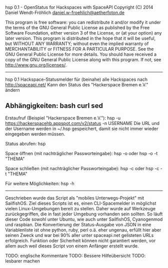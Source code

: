 hsp 0.1 - OpenStatus for Hackspaces with SpaceAPI
 Copyright (C) 2014 Daniel Wendt-Fröhlich
 daniel.w-froehlich@aetherfoton.de
 
 This program is free software: you can redistribute it and/or modify
 it under the terms of the GNU General Public License as published by
 the Free Software Foundation, either version 3 of the License, or
 (at your option) any later version.
 This program is distributed in the hope that it will be useful,
 but WITHOUT ANY WARRANTY; without even the implied warranty of
 MERCHANTABILITY or FITNESS FOR A PARTICULAR PURPOSE.  See the
 GNU General Public License for more details.
 You should have received a copy of the GNU General Public License
 along with this program.  If not, see <http://www.gnu.org/licenses/>.

----------------------------------------------------------------------------------------------------------------
hsp 0.1
Hackspace-Statusmelder für (beinahe) alle Hackspaces nach http://spaceapi.net/
Kann den Status des "Hackerspace Bremen e.V." ändern

Abhängigkeiten: bash curl sed
----------------------------------------------------------------------------------------------------------------

Erstaufruf (Beispiel "Hackerspace Bremen e.V."):
hsp -u https://hackerspacehb.appspot.com/v2/status -n USERNAME
       Die URL und der Username werden in ~/.hsp gespeichert, damit sie nicht immer wieder eingegeben werden müssen.

Status abrufen:
hsp

Space öffnen (mit nachträglicher Passworteingabe):
hsp -o
       oder
hsp -o -t "THEMA"

Space schließen (mit nachträglicher Passworteingabe):
hsp -c
       oder
hsp -c -t "THEMA"

Für weitere Möglichkeiten: hsp -h

----------------------------------------------------------------------------------------------------------------

Geschrieben wurde das Script als "mobiles Unterwegs-Projekt" mit SailfishOS.
Ziel dieses Scripts ist es, einen CLI-Spacemelder in möglichst vielen Linux-Umgebungen bereit zu stellen. 
Daher wurde auf Werkzeuge zurückgegriffen, die in fast jeder Umgebung vorhanden sein sollten.
So läuft dieser Code sowohl unter Ubuntu, wie auch unter SailfishOS, Cyanogenmod und raspbian.
Die Konvertierung der Status-Ausgabe von JSON in eine Variablenliste ist ohne python, ruby, perl o.ä. eher
ungenau, erfüllt hier aber seinen Zweck und war bei 90% aller unter spaceapi.net gelisteten URLs erfolgreich. 
Funktion oder Sicherheit können nicht garantiert werden, vor allem auch weil dieses Script von einem Anfänger 
erstellt wurde. 
 
TODO: englische Kommentare
TODO: Bessere Hilfeübersicht
TODO: lesbarer machen


